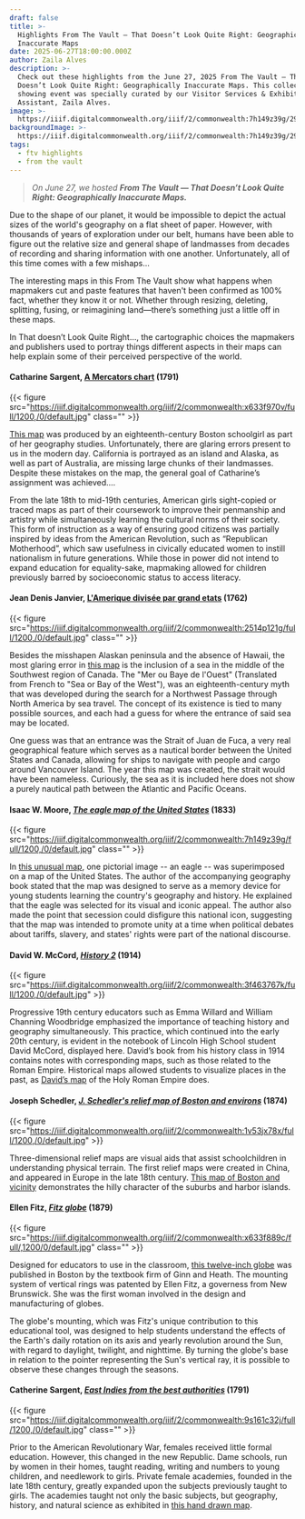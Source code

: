 ```yaml
---
draft: false
title: >-
  Highlights From The Vault — That Doesn’t Look Quite Right: Geographically
  Inaccurate Maps
date: 2025-06-27T18:00:00.000Z
author: Zaila Alves
description: >-
  Check out these highlights from the June 27, 2025 From The Vault — That
  Doesn’t Look Quite Right: Geographically Inaccurate Maps. This collections
  showing event was specially curated by our Visitor Services & Exhibition
  Assistant, Zaila Alves.
image: >-
  https://iiif.digitalcommonwealth.org/iiif/2/commonwealth:7h149z39g/293,215,5575,2005/1200,/0/default.jpg
backgroundImage: >-
  https://iiif.digitalcommonwealth.org/iiif/2/commonwealth:7h149z39g/293,215,5575,2005/1200,/0/default.jpg
tags:
  - ftv highlights
  - from the vault
---
```


> *On June 27, we hosted **From The Vault — That Doesn’t Look Quite Right: Geographically Inaccurate Maps.***

Due to the shape of our planet, it would be impossible to depict the actual sizes of the world's geography on a flat sheet of paper. However, with thousands of years of exploration under our belt, humans have been able to figure out the relative size and general shape of landmasses from decades of recording and sharing information with one another. Unfortunately, all of this time comes with a few mishaps...

The interesting maps in this From The Vault show what happens when mapmakers cut and paste features that haven't been confirmed as 100% fact, whether they know it or not. Whether through resizing, deleting, splitting, fusing, or reimagining land—there’s something just a little off in these maps.

In That doesn’t Look Quite Right…, the cartographic choices the mapmakers and publishers used to portray things different aspects in their maps can help explain some of their perceived perspective of the world.

#### Catharine Sargent, [A Mercators chart](https://collections.leventhalmap.org/search/commonwealth:x633f9693) (1791)

{{< figure src="https://iiif.digitalcommonwealth.org/iiif/2/commonwealth:x633f970v/full/1200,/0/default.jpg" class="" >}}

[This map](https://collections.leventhalmap.org/search/commonwealth:x633f9693) was produced by an eighteenth-century Boston schoolgirl as part of her geography studies. Unfortunately, there are glaring errors present to us in the modern day. California is portrayed as an island and Alaska, as well as part of Australia, are missing large chunks of their landmasses. Despite these mistakes on the map, the general goal of Catharine’s assignment was achieved....

From the late 18th to mid-19th centuries, American girls sight-copied or traced maps as part of their coursework to improve their penmanship and artistry while simultaneously learning the cultural norms of their society. This form of instruction as a way of ensuring good citizens was partially inspired by ideas from the American Revolution, such as “Republican Motherhood”, which saw usefulness in civically educated women to instill nationalism in future generations. While those in power did not intend to expand education for equality-sake, mapmaking allowed for children previously barred by socioeconomic status to access literacy.

#### Jean Denis Janvier, [L'Amerique divisée par grand etats](https://collections.leventhalmap.org/search/commonwealth:2514p1206) (1762)

{{< figure src="https://iiif.digitalcommonwealth.org/iiif/2/commonwealth:2514p121g/full/1200,/0/default.jpg" class="" >}}

Besides the misshapen Alaskan peninsula and the absence of Hawaii, the most glaring error in [this map](https://collections.leventhalmap.org/search/commonwealth:2514p1206) is the inclusion of a sea in the middle of the Southwest region of Canada. The "Mer ou Baye de l'Ouest" (Translated from French to "Sea or Bay of the West"), was an eighteenth-century myth that was developed during the search for a Northwest Passage through North America by sea travel. The concept of its existence is tied to many possible sources, and each had a guess for where the entrance of said sea may be located. 

One guess was that an entrance was the Strait of Juan de Fuca, a very real geographical feature which serves as a nautical border between the United States and Canada, allowing for ships to navigate with people and cargo around Vancouver Island. The year this map was created, the strait would have been nameless. Curiously, the sea as it is included here does not show a purely nautical path between the Atlantic and Pacific Oceans. 

#### Isaac W. Moore, ***[The eagle map of the United States](https://collections.leventhalmap.org/search/commonwealth:7h149z386)*** (1833)

{{< figure src="https://iiif.digitalcommonwealth.org/iiif/2/commonwealth:7h149z39g/full/1200,/0/default.jpg" class="" >}}

In [this unusual map](https://collections.leventhalmap.org/search/commonwealth:7h149z386), one pictorial image -- an eagle -- was superimposed on a map of the United States. The author of the accompanying geography book stated that the map was designed to serve as a memory device for young students learning the country's geography and history. He explained that the eagle was selected for its visual and iconic appeal. The author also made the point that secession could disfigure this national icon, suggesting that the map was intended to promote unity at a time when political debates about tariffs, slavery, and states' rights were part of the national discourse.

#### David W. McCord, *[History 2](https://collections.leventhalmap.org/search/commonwealth:3f4637669)* (1914)

{{< figure src="https://iiif.digitalcommonwealth.org/iiif/2/commonwealth:3f463767k/full/1200,/0/default.jpg" >}}

Progressive 19th century educators such as Emma Willard and William Channing Woodbridge emphasized the importance of teaching history and geography simultaneously. This practice, which continued into the early 20th century, is evident in the notebook of Lincoln High School student David McCord, displayed here. David’s book from his history class in 1914 contains notes with corresponding maps, such as those related to the Roman Empire. Historical maps allowed students to visualize places in the past, as [David’s map](https://collections.leventhalmap.org/search/commonwealth:3f4637669) of the Holy Roman Empire does.

#### Joseph Schedler, *[J. Schedler's relief map of Boston and environs](https://collections.leventhalmap.org/search/commonwealth:9s161h55p)* (1874)

{{< figure src="https://iiif.digitalcommonwealth.org/iiif/2/commonwealth:1v53jx78x/full/1200,/0/default.jpg" >}}

Three-dimensional relief maps are visual aids that assist schoolchildren in understanding physical terrain. The first relief maps were created in China, and appeared in Europe in the late 18th century. [This map of Boston and vicinity](https://collections.leventhalmap.org/search/commonwealth:9s161h55p) demonstrates the hilly character of the suburbs and harbor islands.

#### Ellen Fitz, *[Fitz globe](https://collections.leventhalmap.org/search/commonwealth:x633f8883)* (1879)

{{< figure src="https://iiif.digitalcommonwealth.org/iiif/2/commonwealth:x633f889c/full/,1200/0/default.jpg" class="" >}}

Designed for educators to use in the classroom, [this twelve-inch globe](https://collections.leventhalmap.org/search/commonwealth:x633f8883) was published in Boston by the textbook firm of Ginn and Heath. The mounting system of vertical rings was patented by Ellen Fitz, a governess from New Brunswick. She was the first woman involved in the design and manufacturing of globes.

The globe's mounting, which was Fitz's unique contribution to this educational tool, was designed to help students understand the effects of the Earth's daily rotation on its axis and yearly revolution around the Sun, with regard to daylight, twilight, and nighttime. By turning the globe's base in relation to the pointer representing the Sun's vertical ray, it is possible to observe these changes through the seasons.

#### Catherine Sargent, *[East Indies from the best authorities](https://collections.leventhalmap.org/search/commonwealth:9s161c318)* (1791)

{{< figure src="https://iiif.digitalcommonwealth.org/iiif/2/commonwealth:9s161c32j/full/1200,/0/default.jpg" class="" >}}

Prior to the American Revolutionary War, females received little formal education. However, this changed in the new Republic. Dame schools, run by women in their homes, taught reading, writing and numbers to young children, and needlework to girls. Private female academies, founded in the late 18th century, greatly expanded upon the subjects previously taught to girls. The academies taught not only the basic subjects, but geography, history, and natural science as exhibited in [this hand drawn map](https://collections.leventhalmap.org/search/commonwealth:9s161c318).

